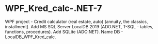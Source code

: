 # WPF_Kred_calc-.NET-7
WPF project - Credit calculator (real estate, auto) (annuity, the classics, installment).
Add MS SQL Server LocalDB 2019 (ADO.NET, T-SQL - tables, functions, procedures).
Add SQLite (ADO.NET). 
Name DB - LocalDB_WPF_Kred_calc.
